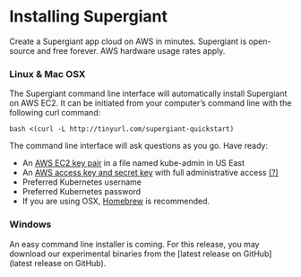 # Installing Supergiant

Create a Supergiant app cloud on AWS in minutes. Supergiant is open-source and free forever. AWS hardware usage rates apply.

### Linux & Mac OSX

The Supergiant command line interface will automatically install Supergiant on AWS EC2. It can be initiated from your computer’s command line with the following curl command:

```
bash <(curl -L http://tinyurl.com/supergiant-quickstart)
```

The command line interface will ask questions as you go. Have ready:

* An [AWS EC2 key pair](http://docs.aws.amazon.com/AWSEC2/latest/UserGuide/ec2-key-pairs.html) in a file named kube-admin in US East
* An [AWS access key and secret key](http://docs.aws.amazon.com/AWSSimpleQueueService/latest/SQSGettingStartedGuide/AWSCredentials.html) with full administrative access [(?)](http://docs.aws.amazon.com/IAM/latest/UserGuide/getting-started_create-admin-group.html)
* Preferred Kubernetes username
* Preferred Kubernetes password
* If you are using OSX, [Homebrew](http://brew.sh/) is recommended.

### Windows

An easy command line installer is coming. For this release, you may download our experimental binaries from the [latest release on GitHub](latest release on GitHub).
